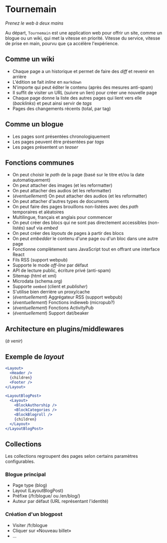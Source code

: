 # Tournemain
*Prenez le web à deux mains*

Au départ, `Tournemain` est une application web pour offrir un site, comme un blogue ou un wiki, qui met la vitesse en priorité. Vitesse du service, vitesse de prise en main, pourvu que ça accélère l'expérience.

## Comme un wiki

* Chaque page a un historique et permet de faire des *diff* et revenir en arrière
* L'édition se fait *inline* en `markdown`
* N'importe qui peut éditer le contenu (après des mesures anti-spam)
* Il suffit de visiter un URL (suivre un lien) pour créer une nouvelle page
* Chaque page donne la liste des autres pages qui lient vers elle (*backlinks*) et peut ainsi servir de *tags*
* Pages des changements récents (total, par tag)

## Comme un blogue

* Les pages sont présentées chronologiquement
* Les pages peuvent être présentées par *tags*
* Les pages présentent un *teaser*

## Fonctions communes

* On peut choisir le *path* de la page (basé sur le titre et/ou la date automatiquement)
* On peut attacher des images (et les reformatter)
* On peut attacher des audios (et les reformatter)
* (*éventuellement*) On peut attacher des audios (et les reformatter)
* On peut attacher d'autres types de documents
* On peut faire des pages brouillons non-listées avec des *path* temporaires et aléatoires
* Multilingue, français et anglais pour commencer
* On peut créer des blocs qui ne sont pas directement accessibles (non-listés) sauf via *embed*
* On peut créer des *layouts* de pages à partir des blocs
* On peut *embedder* le contenu d'une page ou d'un bloc dans une autre page
* Fonctionne complètement sans JavaScript tout en offrant une interface React
* Fils RSS (support webpub)
* Supporte le mode *off-line* par défaut
* API de lecture public, écriture privé (anti-spam)
* Sitemap (html et xml)
* Microdata (schema.org)
* Supporte `oembed` (client et *publisher*)
* S'utilise bien derrière un proxy/cache
* (*éventuellement*) Aggrégateur RSS (support webpub)
* (*éventuellement*) Fonctions indieweb (micropub?)
* (*éventuellement*) Fonctions ActivityPub
* (*éventuellement*) Support dat/beaker

## Architecture en plugins/middlewares

(*à venir*)

## Exemple de *layout*

```jsx
<Layout>
  <Header />
  {children}
  <Footer />
</Layout>
```

```jsx
<LayoutBlogPost>
  <Layout>
    <BlockAuthorship />
    <BlockCategories />
    <BlockBlogroll />
    {children}
  </Layout>
</LayoutBlogPost>
```

## Collections

Les collections regroupent des pages selon certains paramètres configurables.

### Blogue principal

* Page type (blog)
* Layout (LayoutBlogPost)
* Préfixe (/fr/blogue/ ou /en/blog/)
* Auteur par défaut (URL représentant l'identité)

### Création d'un blogpost

* Visiter /fr/blogue
* Cliquer sur «Nouveau billet»
* ...
